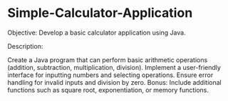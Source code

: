 # Simple-Calculator-Application
Objective: Develop a basic calculator application using Java.

Description:

Create a Java program that can perform basic arithmetic operations (addition, subtraction, multiplication, division).
Implement a user-friendly interface for inputting numbers and selecting operations.
Ensure error handling for invalid inputs and division by zero.
Bonus: Include additional functions such as square root, exponentiation, or memory functions.
